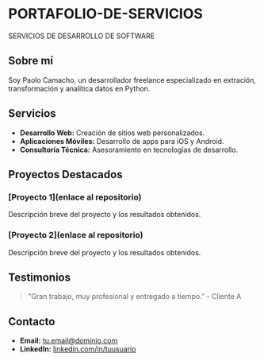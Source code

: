 # PORTAFOLIO-DE-SERVICIOS
SERVICIOS DE DESARROLLO DE SOFTWARE 
## Sobre mí
Soy Paolo Camacho, un desarrollador freelance especializado en extración, transformación y analitica datos en Python.

## Servicios
- **Desarrollo Web:** Creación de sitios web personalizados.
- **Aplicaciones Móviles:** Desarrollo de apps para iOS y Android.
- **Consultoría Técnica:** Asesoramiento en tecnologías de desarrollo.

## Proyectos Destacados
### [Proyecto 1](enlace al repositorio)
Descripción breve del proyecto y los resultados obtenidos.

### [Proyecto 2](enlace al repositorio)
Descripción breve del proyecto y los resultados obtenidos.

## Testimonios
> "Gran trabajo, muy profesional y entregado a tiempo." - Cliente A

## Contacto
- **Email:** [tu.email@dominio.com](mailto:tu.email@dominio.com)
- **LinkedIn:** [linkedin.com/in/tuusuario](https://www.linkedin.com/in/tuusuario)
